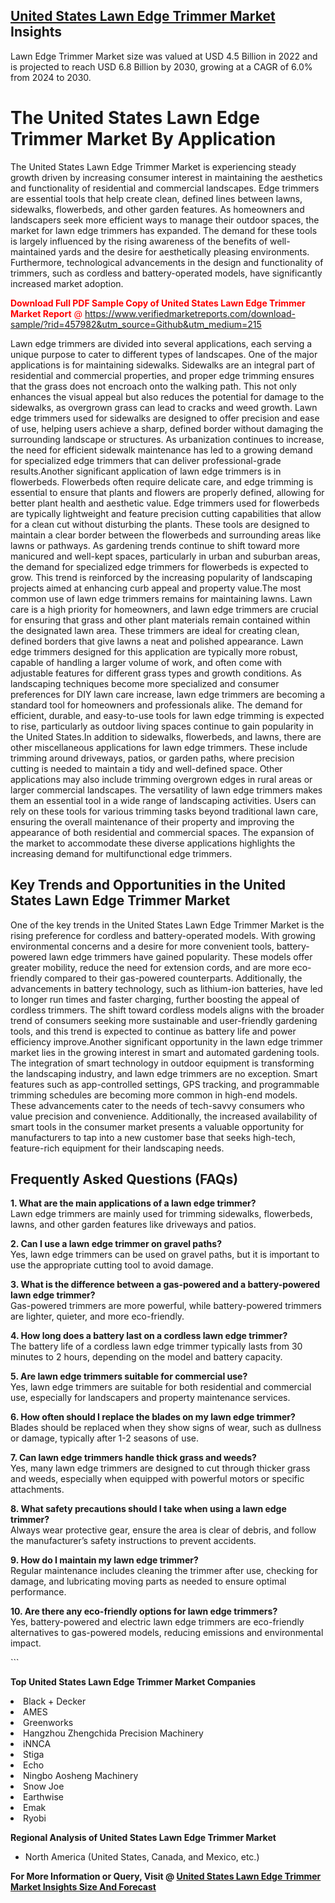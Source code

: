 <h2><a href="https://www.verifiedmarketreports.com/download-sample/?rid=457982&amp;utm_source=Github&amp;utm_medium=215" target="_blank">United States Lawn Edge Trimmer Market</a> Insights</h2><p>Lawn Edge Trimmer Market size was valued at USD 4.5 Billion in 2022 and is projected to reach USD 6.8 Billion by 2030, growing at a CAGR of 6.0% from 2024 to 2030.</p><p><h1>The United States Lawn Edge Trimmer Market By Application</h1><p>The United States Lawn Edge Trimmer Market is experiencing steady growth driven by increasing consumer interest in maintaining the aesthetics and functionality of residential and commercial landscapes. Edge trimmers are essential tools that help create clean, defined lines between lawns, sidewalks, flowerbeds, and other garden features. As homeowners and landscapers seek more efficient ways to manage their outdoor spaces, the market for lawn edge trimmers has expanded. The demand for these tools is largely influenced by the rising awareness of the benefits of well-maintained yards and the desire for aesthetically pleasing environments. Furthermore, technological advancements in the design and functionality of trimmers, such as cordless and battery-operated models, have significantly increased market adoption. <p><span class=""><span style="color: #ff0000;"><strong>Download Full PDF Sample Copy of United States Lawn Edge Trimmer Market Report</strong> @ </span><a href="https://www.verifiedmarketreports.com/download-sample/?rid=457982&amp;utm_source=Github&amp;utm_medium=215" target="_blank">https://www.verifiedmarketreports.com/download-sample/?rid=457982&amp;utm_source=Github&amp;utm_medium=215</a></span></p>Lawn edge trimmers are divided into several applications, each serving a unique purpose to cater to different types of landscapes. One of the major applications is for maintaining sidewalks. Sidewalks are an integral part of residential and commercial properties, and proper edge trimming ensures that the grass does not encroach onto the walking path. This not only enhances the visual appeal but also reduces the potential for damage to the sidewalks, as overgrown grass can lead to cracks and weed growth. Lawn edge trimmers used for sidewalks are designed to offer precision and ease of use, helping users achieve a sharp, defined border without damaging the surrounding landscape or structures. As urbanization continues to increase, the need for efficient sidewalk maintenance has led to a growing demand for specialized edge trimmers that can deliver professional-grade results.Another significant application of lawn edge trimmers is in flowerbeds. Flowerbeds often require delicate care, and edge trimming is essential to ensure that plants and flowers are properly defined, allowing for better plant health and aesthetic value. Edge trimmers used for flowerbeds are typically lightweight and feature precision cutting capabilities that allow for a clean cut without disturbing the plants. These tools are designed to maintain a clear border between the flowerbeds and surrounding areas like lawns or pathways. As gardening trends continue to shift toward more manicured and well-kept spaces, particularly in urban and suburban areas, the demand for specialized edge trimmers for flowerbeds is expected to grow. This trend is reinforced by the increasing popularity of landscaping projects aimed at enhancing curb appeal and property value.The most common use of lawn edge trimmers remains for maintaining lawns. Lawn care is a high priority for homeowners, and lawn edge trimmers are crucial for ensuring that grass and other plant materials remain contained within the designated lawn area. These trimmers are ideal for creating clean, defined borders that give lawns a neat and polished appearance. Lawn edge trimmers designed for this application are typically more robust, capable of handling a larger volume of work, and often come with adjustable features for different grass types and growth conditions. As landscaping techniques become more specialized and consumer preferences for DIY lawn care increase, lawn edge trimmers are becoming a standard tool for homeowners and professionals alike. The demand for efficient, durable, and easy-to-use tools for lawn edge trimming is expected to rise, particularly as outdoor living spaces continue to gain popularity in the United States.In addition to sidewalks, flowerbeds, and lawns, there are other miscellaneous applications for lawn edge trimmers. These include trimming around driveways, patios, or garden paths, where precision cutting is needed to maintain a tidy and well-defined space. Other applications may also include trimming overgrown edges in rural areas or larger commercial landscapes. The versatility of lawn edge trimmers makes them an essential tool in a wide range of landscaping activities. Users can rely on these tools for various trimming tasks beyond traditional lawn care, ensuring the overall maintenance of their property and improving the appearance of both residential and commercial spaces. The expansion of the market to accommodate these diverse applications highlights the increasing demand for multifunctional edge trimmers.<h2>Key Trends and Opportunities in the United States Lawn Edge Trimmer Market</h2><p>One of the key trends in the United States Lawn Edge Trimmer Market is the rising preference for cordless and battery-operated models. With growing environmental concerns and a desire for more convenient tools, battery-powered lawn edge trimmers have gained popularity. These models offer greater mobility, reduce the need for extension cords, and are more eco-friendly compared to their gas-powered counterparts. Additionally, the advancements in battery technology, such as lithium-ion batteries, have led to longer run times and faster charging, further boosting the appeal of cordless trimmers. The shift toward cordless models aligns with the broader trend of consumers seeking more sustainable and user-friendly gardening tools, and this trend is expected to continue as battery life and power efficiency improve.Another significant opportunity in the lawn edge trimmer market lies in the growing interest in smart and automated gardening tools. The integration of smart technology in outdoor equipment is transforming the landscaping industry, and lawn edge trimmers are no exception. Smart features such as app-controlled settings, GPS tracking, and programmable trimming schedules are becoming more common in high-end models. These advancements cater to the needs of tech-savvy consumers who value precision and convenience. Additionally, the increased availability of smart tools in the consumer market presents a valuable opportunity for manufacturers to tap into a new customer base that seeks high-tech, feature-rich equipment for their landscaping needs. <h2>Frequently Asked Questions (FAQs)</h2><p><strong>1. What are the main applications of a lawn edge trimmer?</strong><br> Lawn edge trimmers are mainly used for trimming sidewalks, flowerbeds, lawns, and other garden features like driveways and patios.</p><p><strong>2. Can I use a lawn edge trimmer on gravel paths?</strong><br> Yes, lawn edge trimmers can be used on gravel paths, but it is important to use the appropriate cutting tool to avoid damage.</p><p><strong>3. What is the difference between a gas-powered and a battery-powered lawn edge trimmer?</strong><br> Gas-powered trimmers are more powerful, while battery-powered trimmers are lighter, quieter, and more eco-friendly.</p><p><strong>4. How long does a battery last on a cordless lawn edge trimmer?</strong><br> The battery life of a cordless lawn edge trimmer typically lasts from 30 minutes to 2 hours, depending on the model and battery capacity.</p><p><strong>5. Are lawn edge trimmers suitable for commercial use?</strong><br> Yes, lawn edge trimmers are suitable for both residential and commercial use, especially for landscapers and property maintenance services.</p><p><strong>6. How often should I replace the blades on my lawn edge trimmer?</strong><br> Blades should be replaced when they show signs of wear, such as dullness or damage, typically after 1-2 seasons of use.</p><p><strong>7. Can lawn edge trimmers handle thick grass and weeds?</strong><br> Yes, many lawn edge trimmers are designed to cut through thicker grass and weeds, especially when equipped with powerful motors or specific attachments.</p><p><strong>8. What safety precautions should I take when using a lawn edge trimmer?</strong><br> Always wear protective gear, ensure the area is clear of debris, and follow the manufacturer’s safety instructions to prevent accidents.</p><p><strong>9. How do I maintain my lawn edge trimmer?</strong><br> Regular maintenance includes cleaning the trimmer after use, checking for damage, and lubricating moving parts as needed to ensure optimal performance.</p><p><strong>10. Are there any eco-friendly options for lawn edge trimmers?</strong><br> Yes, battery-powered and electric lawn edge trimmers are eco-friendly alternatives to gas-powered models, reducing emissions and environmental impact.</p>```</p><p><strong>Top United States Lawn Edge Trimmer Market Companies</strong></p><div data-test-id=""><p><li>Black + Decker</li><li> AMES</li><li> Greenworks</li><li> Hangzhou Zhengchida Precision Machinery</li><li> iNNCA</li><li> Stiga</li><li> Echo</li><li> Ningbo Aosheng Machinery</li><li> Snow Joe</li><li> Earthwise</li><li> Emak</li><li> Ryobi</li></p><div><strong>Regional Analysis of&nbsp;United States Lawn Edge Trimmer Market</strong></div><ul><li dir="ltr"><p dir="ltr">North America&nbsp;(United States, Canada, and Mexico, etc.)</p></li></ul><p><strong>For More Information or Query, Visit @&nbsp;</strong><strong><a href="https://www.verifiedmarketreports.com/product/lawn-edge-trimmer-market/?utm_source=Github&amp;utm_medium=215" target="_blank">United States Lawn Edge Trimmer Market Insights Size And Forecast</a></strong></p></div>
